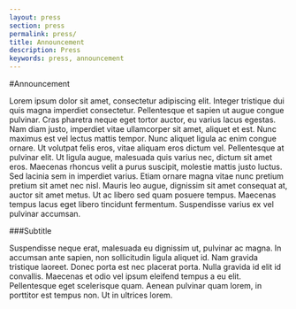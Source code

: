 ```yaml
---
layout: press
section: press
permalink: press/
title: Announcement
description: Press
keywords: press, announcement
---
```


#Announcement

Lorem ipsum dolor sit amet, consectetur adipiscing elit. Integer tristique dui quis magna imperdiet consectetur. Pellentesque et sapien ut augue congue pulvinar. Cras pharetra neque eget tortor auctor, eu varius lacus egestas. Nam diam justo, imperdiet vitae ullamcorper sit amet, aliquet et est. Nunc maximus est vel lectus mattis tempor. Nunc aliquet ligula ac enim congue ornare. Ut volutpat felis eros, vitae aliquam eros dictum vel. Pellentesque at pulvinar elit. Ut ligula augue, malesuada quis varius nec, dictum sit amet eros. Maecenas rhoncus velit a purus suscipit, molestie mattis justo luctus. Sed lacinia sem in imperdiet varius. Etiam ornare magna vitae nunc pretium pretium sit amet nec nisl. Mauris leo augue, dignissim sit amet consequat at, auctor sit amet metus. Ut ac libero sed quam posuere tempus. Maecenas tempus lacus eget libero tincidunt fermentum. Suspendisse varius ex vel pulvinar accumsan.

###Subtitle

Suspendisse neque erat, malesuada eu dignissim ut, pulvinar ac magna. In accumsan ante sapien, non sollicitudin ligula aliquet id. Nam gravida tristique laoreet. Donec porta est nec placerat porta. Nulla gravida id elit id convallis. Maecenas et odio vel ipsum eleifend tempus a eu elit. Pellentesque eget scelerisque quam. Aenean pulvinar quam lorem, in porttitor est tempus non. Ut in ultrices lorem.

